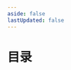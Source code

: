 ```yaml
---
aside: false
lastUpdated: false
---
```


<script setup>
import NavLink from '../../components/NavLink.vue';
const links=[{
    media: 'https://s1.ax1x.com/2023/04/11/ppOYs9x.jpg',
    title: '代码片段',
    url: '/codes/intro',
    target: '_self'
},{
    media: 'https://s1.ax1x.com/2023/04/11/ppOY1Nn.png',
    title: 'TypeScript 学习笔记',
    url: '/typescript/intro', 
    target: '_self'
},{
    media: 'https://s1.ax1x.com/2023/04/11/ppOtSCq.png',
    title: '计算机网络',
    url: '/network/http', 
    target: '_self'
},{
    media: 'https://s1.ax1x.com/2023/04/11/ppOtCvT.png',
    title: '前端面试题',
    url: '/interview/vue', 
    target: '_self'
},{
    media: 'https://s1.ax1x.com/2023/04/11/ppOt1qe.jpg',
    title: 'Markdown 语法',
    url: 'https://markdown.com.cn', 
    target: '_blank'
},{
    media: 'https://i.miji.bid/2024/02/19/28c2bf775263007abb12045548c371c8.png',
    title: 'webpack 学习笔记',
    url: '/webpack/index',
    target: '_self'
}]
</script>

# 目录

<nav-link :links="links"/>
